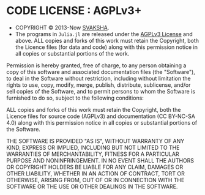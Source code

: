 # CODE LICENSE : AGPLv3+

+ COPYRIGHT © 2013-Now [SVAKSHA](http://svaksha.com/pages/Bio). 
+ The programs in `Julia.jl` are released under the [AGPLv3 License](http://www.gnu.org/licenses/agpl.html) and above. ALL copies and forks of this work must retain the Copyright, both the Licence files (for data and code) along with this permission notice in all copies or substantial portions of the work.

Permission is hereby granted, free of charge, to any person obtaining
a copy of this software and associated documentation files (the
"Software"), to deal in the Software without restriction, including
without limitation the rights to use, copy, modify, merge, publish,
distribute, sublicense, and/or sell copies of the Software, and to
permit persons to whom the Software is furnished to do so, subject to
the following conditions:

ALL copies and forks of this work must retain the Copyright, both the Licence 
files for source code (AGPLv3) and documentation (CC BY-NC-SA 4.0) along with 
this permission notice in all copies or substantial portions of the Software.

THE SOFTWARE IS PROVIDED "AS IS", WITHOUT WARRANTY OF ANY KIND,
EXPRESS OR IMPLIED, INCLUDING BUT NOT LIMITED TO THE WARRANTIES OF
MERCHANTABILITY, FITNESS FOR A PARTICULAR PURPOSE AND
NONINFRINGEMENT. IN NO EVENT SHALL THE AUTHORS OR COPYRIGHT HOLDERS BE
LIABLE FOR ANY CLAIM, DAMAGES OR OTHER LIABILITY, WHETHER IN AN ACTION
OF CONTRACT, TORT OR OTHERWISE, ARISING FROM, OUT OF OR IN CONNECTION
WITH THE SOFTWARE OR THE USE OR OTHER DEALINGS IN THE SOFTWARE.




